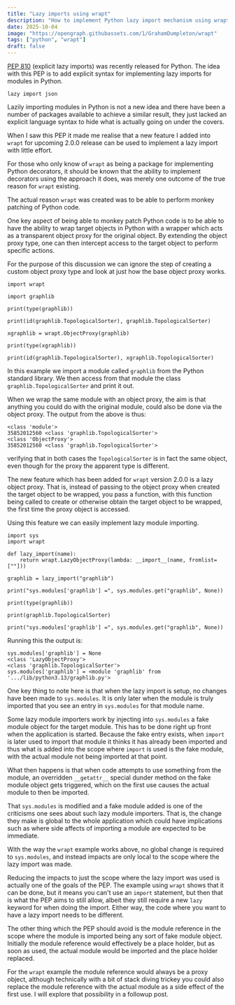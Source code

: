 ```yaml
---
title: "Lazy imports using wrapt"
description: "How to implement Python lazy import mechanism using wrapt."
date: 2025-10-04
image: "https://opengraph.githubassets.com/1/GrahamDumpleton/wrapt"
tags: ["python", "wrapt"]
draft: false
---
```


[PEP 810](https://peps.python.org/pep-0810/) (explicit lazy imports) was recently released for Python. The idea with this PEP is to add explicit syntax for implementing lazy imports for modules in Python.

```
lazy import json
```

Lazily importing modules in Python is not a new idea and there have been a number of packages available to achieve a similar result, they just lacked an explicit language syntax to hide what is actually going on under the covers.

When I saw this PEP it made me realise that a new feature I added into `wrapt` for upcoming 2.0.0 release can be used to implement a lazy import with little effort.

For those who only know of `wrapt` as being a package for implementing Python decorators, it should be known that the ability to implement decorators using the approach it does, was merely one outcome of the true reason for `wrapt` existing.

The actual reason `wrapt` was created was to be able to perform monkey patching of Python code.

One key aspect of being able to monkey patch Python code is to be able to have the ability to wrap target objects in Python with a wrapper which acts as a transparent object proxy for the original object. By extending the object proxy type, one can then intercept access to the target object to perform specific actions.

For the purpose of this discussion we can ignore the step of creating a custom object proxy type and look at just how the base object proxy works.

```
import wrapt

import graphlib

print(type(graphlib))

print(id(graphlib.TopologicalSorter), graphlib.TopologicalSorter)

xgraphlib = wrapt.ObjectProxy(graphlib)

print(type(xgraphlib))

print(id(graphlib.TopologicalSorter), xgraphlib.TopologicalSorter)
```

In this example we import a module called `graphlib` from the Python standard library. We then access from that module the class `graphlib.TopologicalSorter` and print it out.

When we wrap the same module with an object proxy, the aim is that anything you could do with the original module, could also be done via the object proxy. The output from the above is thus:

```
<class 'module'>
35852012560 <class 'graphlib.TopologicalSorter'>
<class 'ObjectProxy'>
35852012560 <class 'graphlib.TopologicalSorter'>
```

verifying that in both cases the `TopologicalSorter` is in fact the same object, even though for the proxy the apparent type is different.

The new feature which has been added for `wrapt` version 2.0.0 is a lazy object proxy. That is, instead of passing to the object proxy when created the target object to be wrapped, you pass a function, with this function being called to create or otherwise obtain the target object to be wrapped, the first time the proxy object is accessed.

Using this feature we can easily implement lazy module importing.

```
import sys
import wrapt

def lazy_import(name):
    return wrapt.LazyObjectProxy(lambda: __import__(name, fromlist=[""]))

graphlib = lazy_import("graphlib")

print("sys.modules['graphlib'] =", sys.modules.get("graphlib", None))

print(type(graphlib))

print(graphlib.TopologicalSorter)

print("sys.modules['graphlib'] =", sys.modules.get("graphlib", None))
```

Running this the output is:

```
sys.modules['graphlib'] = None
<class 'LazyObjectProxy'>
<class 'graphlib.TopologicalSorter'>
sys.modules['graphlib'] = <module 'graphlib' from '.../lib/python3.13/graphlib.py'>
```

One key thing to note here is that when the lazy import is setup, no changes have been made to `sys.modules`. It is only later when the module is truly imported that you see an entry in `sys.modules` for that module name.

Some lazy module importers work by injecting into `sys.modules` a fake module object for the target module. This has to be done right up front when the application is started. Because the fake entry exists, when `import` is later used to import that module it thinks it has already been imported and thus what is added into the scope where `import` is used is the fake module, with the actual module not being imported at that point.

What then happens is that when code attempts to use something from the module, an overridden `__getattr__` special dunder method on the fake module object gets triggered, which on the first use causes the actual module to then be imported.

That `sys.modules` is modified and a fake module added is one of the criticisms one sees about such lazy module importers. That is, the change they make is global to the whole application which could have implications such as where side affects of importing a module are expected to be immediate.

With the way the `wrapt` example works above, no global change is required to `sys.modules`, and instead impacts are only local to the scope where the lazy import was made.

Reducing the impacts to just the scope where the lazy import was used is actually one of the goals of the PEP. The example using `wrapt` shows that it can be done, but it means you can't use an `import` statement, but then that is what the PEP aims to still allow, albeit they still require a new `lazy` keyword for when doing the import. Either way, the code where you want to have a lazy import needs to be different.

The other thing which the PEP should avoid is the module reference in the scope where the module is imported being any sort of fake module object. Initially the module reference would effectively be a place holder, but as soon as used, the actual module would be imported and the place holder replaced.

For the `wrapt` example the module reference would always be a proxy object, although technically with a bit of stack diving trickey you could also replace the module reference with the actual module as a side effect of the first use. I will explore that possibility in a followup post.
